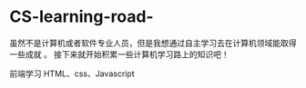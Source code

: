 # CS-learning-road-
虽然不是计算机或者软件专业人员，但是我想通过自主学习去在计算机领域能取得一些成就 。
接下来就开始积累一些计算机学习路上的知识吧！

前端学习 
HTML、css、Javascript
